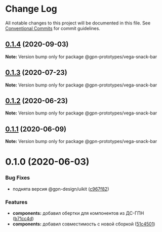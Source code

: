 # Change Log

All notable changes to this project will be documented in this file.
See [Conventional Commits](https://conventionalcommits.org) for commit guidelines.

## [0.1.4](https://github.com/gpn-prototypes/vega-ui/compare/@gpn-prototypes/vega-snack-bar@0.1.3...@gpn-prototypes/vega-snack-bar@0.1.4) (2020-09-03)

**Note:** Version bump only for package @gpn-prototypes/vega-snack-bar





## [0.1.3](https://github.com/gpn-prototypes/vega-ui/compare/@gpn-prototypes/vega-snack-bar@0.1.2...@gpn-prototypes/vega-snack-bar@0.1.3) (2020-07-23)

**Note:** Version bump only for package @gpn-prototypes/vega-snack-bar





## [0.1.2](https://github.com/gpn-prototypes/vega-ui/compare/@gpn-prototypes/vega-snack-bar@0.1.1...@gpn-prototypes/vega-snack-bar@0.1.2) (2020-06-23)

**Note:** Version bump only for package @gpn-prototypes/vega-snack-bar





## [0.1.1](https://github.com/gpn-prototypes/vega-ui/compare/@gpn-prototypes/vega-snack-bar@0.1.0...@gpn-prototypes/vega-snack-bar@0.1.1) (2020-06-09)

**Note:** Version bump only for package @gpn-prototypes/vega-snack-bar





# 0.1.0 (2020-06-03)

### Bug Fixes

- поднята версия @gpn-design/uikit ([c967f82](https://github.com/gpn-prototypes/vega-ui/commit/c967f82311880766aa19dfa0e67717eb0ca0068f))

### Features

- **components:** добавил обертки для компонентов из ДС-ГПН ([b71cc4d](https://github.com/gpn-prototypes/vega-ui/commit/b71cc4da5e178fff946c8786cf15c44ec9f761ed))
- **components:** добавил совместимость с новой сборкой ([51c4501](https://github.com/gpn-prototypes/vega-ui/commit/51c450197935794d6d539116a40e450f2b54a261))
